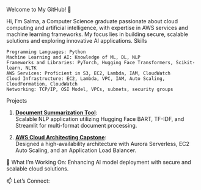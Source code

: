 Welcome to My GitHub! 👋

Hi, I’m Salma, a Computer Science graduate passionate about cloud computing and artificial intelligence, with expertise in AWS services and machine learning frameworks. My focus lies in building secure, scalable solutions and exploring innovative AI applications.
Skills

    Programming Languages: Python
    Machine Learning and AI: Knowledge of ML, DL, NLP
    Frameworks and Libraries: PyTorch, Hugging Face Transformers, Scikit-learn, NLTK
    AWS Services: Proficient in S3, EC2, Lambda, IAM, CloudWatch
    Cloud Infrastructure: EC2, Lambda, VPC, IAM, Auto Scaling, CloudFormation, CloudWatch
    Networking: TCP/IP, OSI Model, VPCs, subnets, security groups
    

Projects

   1. **[Document Summarization Tool](https://github.com/Salma22C/AIprojects/tree/main/Text%20Summarization%20Tool)**:  
   Scalable NLP application utilizing Hugging Face BART, TF-IDF, and Streamlit for multi-format document processing.  

  2. **[AWS Cloud Architecting Capstone](https://github.com/Salma22C/AIprojects/tree/main/Text%20Summarization%20Tool)**:  
   Designed a high-availability architecture with Aurora Serverless, EC2 Auto Scaling, and an Application Load Balancer. 

🌟 What I’m Working On:
    Enhancing AI model deployment with secure and scalable cloud solutions.

📫 Let’s Connect:




 




